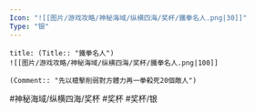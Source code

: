 ```yaml
---
Icon: "![[图片/游戏攻略/神秘海域/纵横四海/奖杯/鐵拳名人.png|30]]"
Type: "银"
---
```

```ad-common-silver-trophy
title: (Title:: "鐵拳名人")
![[图片/游戏攻略/神秘海域/纵横四海/奖杯/鐵拳名人.png|100]]

(Comment:: "先以槍擊削弱對方體力再一拳殺死20個敵人")
```

#神秘海域/纵横四海/奖杯 #奖杯 #奖杯/银
